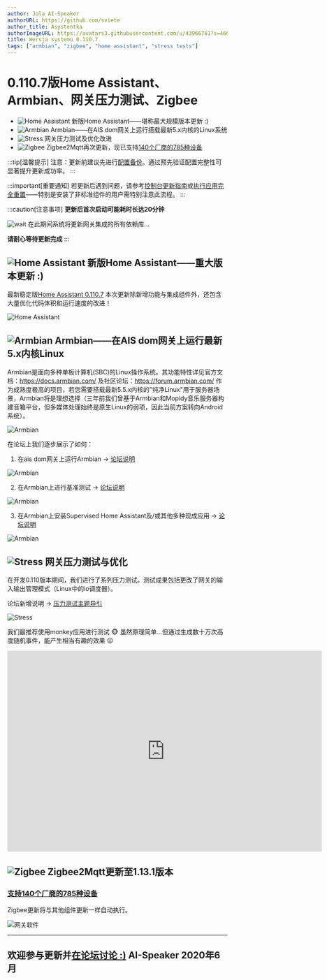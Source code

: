 ```yaml
---
author: Jola AI-Speaker
authorURL: https://github.com/sviete
author_title: Asystentka
authorImageURL: https://avatars3.githubusercontent.com/u/43966761?s=460&v=4
title: Wersja systemu 0.110.7
tags: ["armbian", "zigbee", "home assistant", "stress tests"]
---
```


# 0.110.7版Home Assistant、Armbian、网关压力测试、Zigbee

- ![Home Assistant](/img/en/blog/202006/hass.png) 新版Home Assistant——堪称最大规模版本更新 :)
- ![Armbian](/img/en/blog/202006/armbian.png) Armbian——在AIS dom网关上运行搭载最新5.x内核的Linux系统
- ![Stress](/img/en/blog/202006/tuning.png) 网关压力测试及优化改进
- ![Zigbee](/img/en/blog/202006/zigbee.png) Zigbee2Mqtt再次更新，现已支持[140个厂商的785种设备](https://www.zigbee2mqtt.io/information/supported_devices.html)

<!--truncate-->

:::tip[温馨提示]
注意：更新前建议先进行[配置备份](/docs/ais_bramka_configuration_software#kopia-zapasowa-konfiguracji)。通过预先验证配置完整性可显著提升更新成功率。
:::

:::important[重要通知]
若更新后遇到问题，请参考[控制台更新指南](/docs/ais_bramka_update_manual)或[执行应用完全重置](/docs/ais_bramka_reset_ais_step_by_step)——特别是安装了非标准组件的用户需特别注意此流程。
:::

:::caution[注意事项]
 **更新后首次启动可能耗时长达20分钟**

 ![wait](/img/en/blog/202006/wait.png) 在此期间系统将更新网关集成的所有依赖库...

 **请耐心等待更新完成**
:::

## ![Home Assistant](/img/en/blog/202006/hass.png) 新版Home Assistant——重大版本更新 :)

最新稳定版[Home Assistant 0.110.7](https://www.home-assistant.io/blog/2020/05/20/release-110/)
本次更新除新增功能与集成组件外，还包含大量优化代码体积和运行速度的改进！

![Home Assistant](/img/en/blog/202006/ha_integrations.png)

## ![Armbian](/img/en/blog/202006/armbian.png) Armbian——在AIS dom网关上运行最新5.x内核Linux

Armbian是面向多种单板计算机(SBC)的Linux操作系统。其功能特性详见官方文档：https://docs.armbian.com/ 及社区论坛：https://forum.armbian.com/
作为成熟度极高的项目，若您需要搭载最新5.5.x内核的"纯净Linux"用于服务器场景，Armbian将是理想选择（三年前我们曾基于Armbian和Mopidy音乐服务器构建音箱平台，但多媒体处理始终是原生Linux的弱项，因此当前方案转向Android系统）。

![Armbian](/img/en/blog/202006/armbian.jpeg)

在论坛上我们逐步展示了如何：

1. 在ais dom网关上运行Armbian -> [论坛说明](https://ai-speaker.discourse.group/t/armbian-ubuntu-na-bramce-ais-dom/500)

![Armbian](/img/en/blog/202006/armbian_1.png)

2. 在Armbian上进行基准测试 -> [论坛说明](https://ai-speaker.discourse.group/t/benchmarking-na-armbian/501)

![Armbian](/img/en/blog/202006/animated.gif)

3. 在Armbian上安装Supervised Home Assistant及/或其他多种现成应用 -> [论坛说明](https://ai-speaker.discourse.group/t/armbian-supervised-home-assistant-na-bramce-ais-dom/511)

![Armbian](/img/en/blog/202006/armbian_softy.png)

## ![Stress](/img/en/blog/202006/tuning.png) 网关压力测试与优化

在开发0.110版本期间，我们进行了系列压力测试。测试成果包括更改了网关的输入输出管理模式（Linux中的io调度器）。

论坛新增说明 -> [压力测试主题导引](https://ai-speaker.discourse.group/t/armbian-stres-testy-na-bramce/512)

![Stress](/img/en/blog/202006/stress.png)

我们最推荐使用monkey应用进行测试 :monkey_face:
虽然原理简单...但通过生成数十万次高度随机事件，能产生相当有趣的效果 :wink:

<iframe width="720" height="460"  src="https://www.youtube.com/embed/-1uBMCmMaHg" frameBorder="0" allowFullScreen></iframe>

## ![Zigbee](/img/en/blog/202004/honeybee.png) Zigbee2Mqtt更新至1.13.1版本

### [支持140个厂商的785种设备](https://www.zigbee2mqtt.io/information/supported_devices.html)

Zigbee更新将与其他组件更新一样自动执行。

![网关软件](/img/en/blog/202006/update.png)

----

欢迎参与更新并[在论坛讨论 :)](https://ai-speaker.discourse.group/)
AI-Speaker 2020年6月
----
